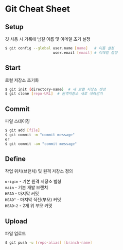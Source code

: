 # **Git Cheat Sheet**
## **Setup**
깃 사용 시 기록에 남길 이름 및 이메일 초기 설정
```bash
$ git config --global user.name [name]   # 이름 설정
                      user.email [email] # 이메일 설정
```

## **Start**
로컬 저장소 초기화
```bash
$ git init (directory-name)  # 새 로컬 저장소 생성
$ git clone [repo-URL]  # 원격저장소 새로 내려받기
```

## **Commit**
파일 스테이징
```bash
$ git add [file]
$ git commit -m "commit message"
or
$ git commit -am "commit message"
```

## **Define**
작업 위치(브랜치) 및 원격 저장소 정의<br>

`origin` - 기본 원격 저장소 별칭<br>
`main` - 기본 개발 브랜치<br>
`HEAD` - 마지막 커밋<br>
`HEAD^` - 마지막 직전(부모) 커밋<br>
`HEAD~2` - 2개 위 부모 커밋

## **Upload**
파일 업로드
```bash
$ git push -u [repo-alias] [branch-name]
```
